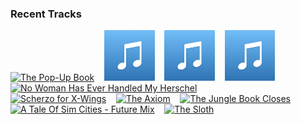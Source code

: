 ### Recent Tracks
[<img src='https://lastfm.freetls.fastly.net/i/u/300x300/72fba9cc132d2b44533d113f73f6be54.png' width='16%' height='16%' alt='The Pop-Up Book'>](https://www.last.fm/music/dario%2bmarianelli/_/the%2bpop-up%2bbook)&nbsp;&nbsp;&nbsp;&nbsp;[<img src='https://github.com/atfinke/atfinke/blob/master/placeholder.jpeg?raw=true' width='16%' height='16%' alt='Arrival to Earth'>](https://www.last.fm/music/steve%2bjablonsky/_/arrival%2bto%2bearth)&nbsp;&nbsp;&nbsp;&nbsp;[<img src='https://github.com/atfinke/atfinke/blob/master/placeholder.jpeg?raw=true' width='16%' height='16%' alt='I Need You by My Side - Bonus Track'>](https://www.last.fm/music/ramin%2bdjawadi/_/i%2bneed%2byou%2bby%2bmy%2bside%2b-%2bbonus%2btrack)&nbsp;&nbsp;&nbsp;&nbsp;[<img src='https://github.com/atfinke/atfinke/blob/master/placeholder.jpeg?raw=true' width='16%' height='16%' alt='Mia & Sebastian’s Theme'>](https://www.last.fm/music/justin%2bhurwitz/_/mia%2b%2526%2bsebastian%25e2%2580%2599s%2btheme)&nbsp;&nbsp;&nbsp;&nbsp;[<img src='https://lastfm.freetls.fastly.net/i/u/300x300/ba94ae4bc6e39beb6b517762e18d63de.png' width='16%' height='16%' alt='No Woman Has Ever Handled My Herschel'>](https://www.last.fm/music/geoff%2bzanelli/_/no%2bwoman%2bhas%2bever%2bhandled%2bmy%2bherschel)&nbsp;&nbsp;&nbsp;&nbsp;<br>[<img src='https://lastfm.freetls.fastly.net/i/u/300x300/ddf9879fbba5c96017bfc3430a3fda41.png' width='16%' height='16%' alt='Scherzo for X-Wings'>](https://www.last.fm/music/john%2bwilliams/_/scherzo%2bfor%2bx-wings)&nbsp;&nbsp;&nbsp;&nbsp;[<img src='https://lastfm.freetls.fastly.net/i/u/300x300/78449dbcfbe3534b42345251a1e391d9.png' width='16%' height='16%' alt='The Axiom'>](https://www.last.fm/music/thomas%2bnewman/_/the%2baxiom)&nbsp;&nbsp;&nbsp;&nbsp;[<img src='https://lastfm.freetls.fastly.net/i/u/300x300/9b20fad9806a1453ddcf09333898f372.png' width='16%' height='16%' alt='The Jungle Book Closes'>](https://www.last.fm/music/john%2bdebney/_/the%2bjungle%2bbook%2bcloses)&nbsp;&nbsp;&nbsp;&nbsp;[<img src='https://lastfm.freetls.fastly.net/i/u/300x300/c3eee0fbaa9748fec8dded45340f3ff1.png' width='16%' height='16%' alt='A Tale Of Sim Cities - Future Mix'>](https://www.last.fm/music/chris%2btilton/_/a%2btale%2bof%2bsim%2bcities%2b-%2bfuture%2bmix)&nbsp;&nbsp;&nbsp;&nbsp;[<img src='https://lastfm.freetls.fastly.net/i/u/300x300/7c19c957815d4dbfddaaf3a6662e16e2.png' width='16%' height='16%' alt='The Sloth'>](https://www.last.fm/music/jacob%2bshea/_/the%2bsloth)&nbsp;&nbsp;&nbsp;&nbsp;<br>